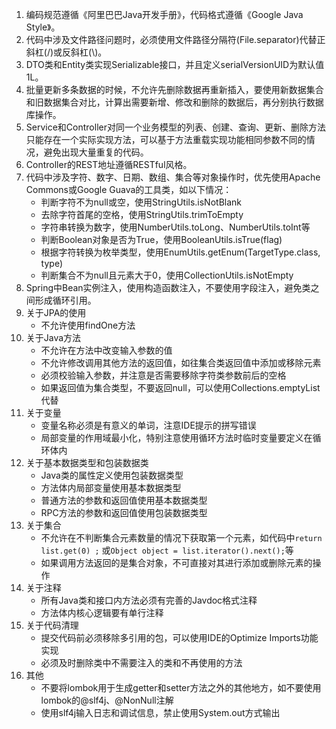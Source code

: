 1. 编码规范遵循《阿里巴巴Java开发手册》，代码格式遵循《Google Java Style》。
2. 代码中涉及文件路径问题时，必须使用文件路径分隔符(File.separator)代替正斜杠(/)或反斜杠(\\)。
3. DTO类和Entity类实现Serializable接口，并且定义serialVersionUID为默认值 1L。
4. 批量更新多条数据的时候，不允许先删除数据再重新插入，要使用新数据集合和旧数据集合对比，计算出需要新增、修改和删除的数据后，再分别执行数据库操作。
5. Service和Controller对同一个业务模型的列表、创建、查询、更新、删除方法只能存在一个实际实现方法，可以基于方法重载实现功能相同参数不同的情况，避免出现大量重复的代码。
6. Controller的REST地址遵循RESTful风格。
7. 代码中涉及字符、数字、日期、数组、集合等对象操作时，优先使用Apache Commons或Google Guava的工具类，如以下情况：
    - 判断字符不为null或空，使用StringUtils.isNotBlank
    - 去除字符首尾的空格，使用StringUtils.trimToEmpty
    - 字符串转换为数字，使用NumberUtils.toLong、NumberUtils.toInt等
    - 判断Boolean对象是否为True，使用BooleanUtils.isTrue(flag)
    - 根据字符转换为枚举类型，使用EnumUtils.getEnum(TargetType.class, type)
    - 判断集合不为null且元素大于0，使用CollectionUtils.isNotEmpty
8. Spring中Bean实例注入，使用构造函数注入，不要使用字段注入，避免类之间形成循环引用。
9. 关于JPA的使用
    - 不允许使用findOne方法
10. 关于Java方法
    - 不允许在方法中改变输入参数的值
    - 不允许修改调用其他方法的返回值，如往集合类返回值中添加或移除元素
    - 必须校验输入参数，并注意是否需要移除字符类参数前后的空格
    - 如果返回值为集合类型，不要返回null，可以使用Collections.emptyList代替
11. 关于变量
    - 变量名称必须是有意义的单词，注意IDE提示的拼写错误
    - 局部变量的作用域最小化，特别注意使用循环方法时临时变量要定义在循环体内
12. 关于基本数据类型和包装数据类
    - Java类的属性定义使用包装数据类型
    - 方法体内局部变量使用基本数据类型
    - 普通方法的参数和返回值使用基本数据类型
    - RPC方法的参数和返回值使用包装数据类型
13. 关于集合
    - 不允许在不判断集合元素数量的情况下获取第一个元素，如代码中`return list.get(0) ;` 或`Object object = list.iterator().next();`等
    - 如果调用方法返回的是集合对象，不可直接对其进行添加或删除元素的操作
14. 关于注释
    - 所有Java类和接口内方法必须有完善的Javdoc格式注释
    - 方法体内核心逻辑要有单行注释
15. 关于代码清理
    - 提交代码前必须移除多引用的包，可以使用IDE的Optimize Imports功能实现
    - 必须及时删除类中不需要注入的类和不再使用的方法
16. 其他
    - 不要将lombok用于生成getter和setter方法之外的其他地方，如不要使用lombok的@slf4j、@NonNull注解
    - 使用slf4j输入日志和调试信息，禁止使用System.out方式输出
